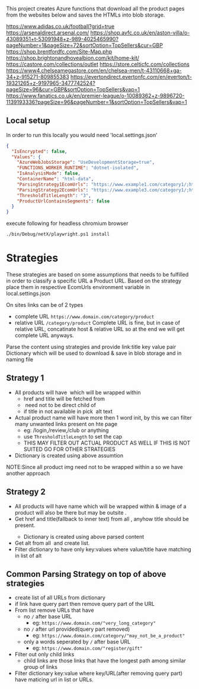 This project creates Azure functions that download all the product pages from the websites below and saves the HTMLs into blob storage.

https://www.adidas.co.uk/football?grid=true
https://arsenaldirect.arsenal.com/
https://shop.avfc.co.uk/en/aston-villa/o-43089351+t-53091948+z-989-4025465990?pageNumber=1&pageSize=72&sortOption=TopSellers&cur=GBP
https://shop.brentfordfc.com/Site-Map.php
https://shop.brightonandhovealbion.com/kit/home-kit/
https://castore.com/collections/outlet
https://store.celticfc.com/collections
https://www4.chelseamegastore.com/en/chelsea-men/t-43110668+ga-34+z-915271-809855383
https://evertondirect.evertonfc.com/en/everton/t-19321265+z-9197965-3477742524?pageSize=96&cur=GBP&sortOption=TopSellers&vap=1
https://www.fanatics.co.uk/en/premier-league/o-10089362+z-9896720-1139193336?pageSize=96&pageNumber=1&sortOption=TopSellers&vap=1

## Local setup

In order to run this locally you would need 'local.settings.json'

```json
{
  "IsEncrypted": false,
  "Values": {
    "AzureWebJobsStorage": "UseDevelopmentStorage=true",
    "FUNCTIONS_WORKER_RUNTIME": "dotnet-isolated",
    "IsAnalysisMode": false,
    "ContainerName": "html-data",
    "ParsingStrategy1EcomUrls": "https://www.example1.com/category1/;https://www.example2.com/category2/",
    "ParsingStrategy2EcomUrls": "https://www.example3.com/category1/;https://www.example4.com/category2/",
    "ThresholdTitleLength": "3",
    "ProductUrlContainsSegments": false
  }
}
```

execute following for headless chromium browser

```bash
./bin/Debug/netX/playwright.ps1 install
```

# Strategies

These strategies are based on some assumptions that needs to be fulfilled in order to classify a specific URL a Product URL.
Based on the strategy place them in respective EcomUrls environment variable in local.settings.json

On sites links can be of 2 types

- complete URL `https://www.domain.com/category/product`
- relative URL `/category/product`
  Complete URL is fine, but in case of relative URL, concatinate host & relative URL so at the end we will get complete URL anyways.

Parse the content using strategies and provide link:title key value pair Dictionary which will be used to download & save in blob storage and in naming file

## Strategy 1

- All products will have <img> which will be wrapped within <a>
  - href and title will be fetched from <a>
  - <img> need not to be direct child of <a>
  - if title in not available in <a> pick <img> alt text
- Actual product name will have more then 1 word init, by this we can filter many unwanted links present on hte page
  - eg: /login,/review,/club or anything
  - use `ThresholdTitleLength` to set the cap
  - THIS MAY FILTER OUT ACTUAL PRODUCT AS WELL IF THIS IS NOT SUITED GO FOR OTHER STRATEGIES
- Dictionary is created using above assumtion

NOTE:Since all product img need not to be wrapped within a so we have another approach

## Strategy 2

- All products will have name which will be wrapped within <a> & image of a product will also be there but may be outsite <a>.
- Get href and title(fallback to inner text) from all <a> , anyhow title should be present.
  - Dictionary is created using above parsed content
- Get alt from all <img> and create list.
- Filter dictionary to have only key:values where value/title have matching in list of alt

## Common Parsing Strategy on top of above strategies

- create list of all URLs from dictionary
- if link have query part then remove query part of the URL
- From list remove URLs that have
  - no `/` after base URL
    - eg: `https://www.domain.com/"very_long_category"`
  - no `/` after url provided(query part removed)
    - eg: `https://www.domain.com/category/"may_not_be_a_product"`
  - only a words seperated by `/` after base URL
    - eg: `https://www.domain.com/"register/gift"`
- Filter out only child links
  - child links are those links that have the longest path among similar group of links
- Filter dictionary key:value where key/URL(after removing query part) have maticing url in list or URLs.
